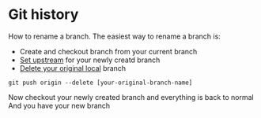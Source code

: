 # Git history

How to rename a branch. The easiest way to rename a branch is:
- Create and checkout branch from your current branch
- [Set upstream](docs/Session2.md#checkout-a-branch) for your newly creatd branch
- [Delete your original local](Session2.md#delete-an-old-branch) branch

```
git push origin --delete [your-original-branch-name]
```

Now checkout your newly created branch and everything is back to normal
And you have your new branch
